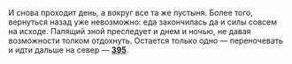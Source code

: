 И снова проходит день, а вокруг все та же пустыня. Более того, вернуться назад уже невозможно: еда закончилась да и силы совсем на исходе. Палящий зной преследует и днем и ночью, не давая возможности толком отдохнуть. Остается только одно — переночевать и идти дальше на север — [**395**](#n_395).

